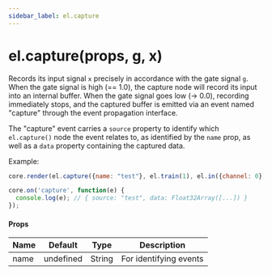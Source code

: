 ```yaml
---
sidebar_label: el.capture
---
```


# el.capture(props, g, x)

Records its input signal `x` precisely in accordance with the gate signal `g`. When the gate signal is high (== 1.0),
the capture node will record its input into an internal buffer. When the gate signal goes low (-> 0.0), recording
immediately stops, and the captured buffer is emitted via an event named "capture" through the event propagation interface.

The "capture" event carries a `source` property to identify which `el.capture()` node the event relates
to, as identified by the `name` prop, as well as a `data` property containing the captured data.

Example:
```js
core.render(el.capture({name: "test"}, el.train(1), el.in({channel: 0})));

core.on('capture', function(e) {
  console.log(e); // { source: "test", data: Float32Array([...]) }
});
```

#### Props

| Name     | Default   | Type   | Description                            |
| -------- | --------- | ------ | -------------------------------------- |
| name     | undefined | String | For identifying events                 |
